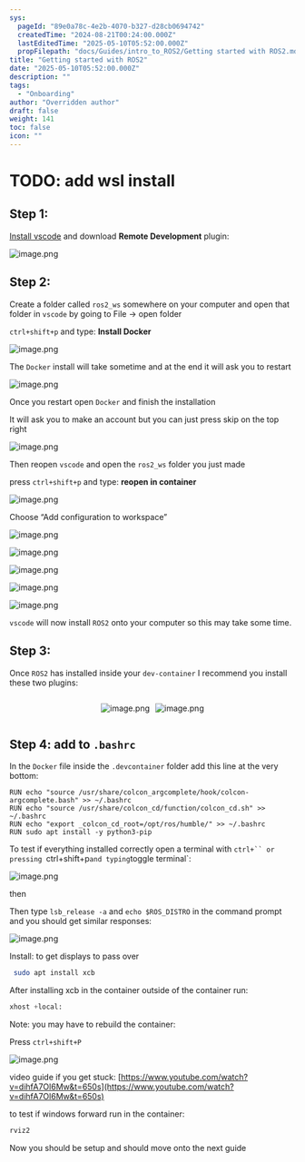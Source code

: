 ```yaml
---
sys:
  pageId: "89e0a78c-4e2b-4070-b327-d28cb0694742"
  createdTime: "2024-08-21T00:24:00.000Z"
  lastEditedTime: "2025-05-10T05:52:00.000Z"
  propFilepath: "docs/Guides/intro_to_ROS2/Getting started with ROS2.md"
title: "Getting started with ROS2"
date: "2025-05-10T05:52:00.000Z"
description: ""
tags:
  - "Onboarding"
author: "Overridden author"
draft: false
weight: 141
toc: false
icon: ""
---
```


# TODO: add wsl install

## Step 1:

[Install vscode](https://code.visualstudio.com/download) and download **Remote Development** plugin:

![image.png](https://prod-files-secure.s3.us-west-2.amazonaws.com/d518164a-d88e-44d1-a4ee-3adb3bd8bce0/efb52993-1881-4a40-b95e-6f020334f022/image.png?X-Amz-Algorithm=AWS4-HMAC-SHA256&X-Amz-Content-Sha256=UNSIGNED-PAYLOAD&X-Amz-Credential=ASIAZI2LB4663L7LZDT4%2F20250710%2Fus-west-2%2Fs3%2Faws4_request&X-Amz-Date=20250710T051351Z&X-Amz-Expires=3600&X-Amz-Security-Token=IQoJb3JpZ2luX2VjEK3%2F%2F%2F%2F%2F%2F%2F%2F%2F%2FwEaCXVzLXdlc3QtMiJGMEQCID4YD%2BQD1BiGssO4q0SO%2BHPmINDXv8uRQYAM6W%2Bqrg2HAiB7x2X3BoST91U7XImpRzlct76OUtjqnKJ59YDfgnNNlSqIBAi1%2F%2F%2F%2F%2F%2F%2F%2F%2F%2F8BEAAaDDYzNzQyMzE4MzgwNSIMvqGv9%2FtYtd3xf3HbKtwDyCr5f4b8r%2BjpzSVi%2BqwbsKjMXZPZSHJZ1q1uOe%2BBMQ5LOXrtYy3Fzl3QWaeQjJS508m7cttEDImTUAPZj89BtzEOwrK8gkdZIUHasJDARROhqbLe7OXLarTPOrD28ONWRQ43%2FWuSsGCm3U8ybXzWjHWIwPf8kcZr8dY0W9TL%2FLetQ0C17VZqRLgEnPTLYflM4dIAfsvWgWpzj0d0A%2FVx%2BXzlG71pQ8HxZcX8BNCmLEMlRwqOB98r%2F30NuHf9GzuUsy%2B0ULDSv%2B9c%2BeE6yUbAJ0xvLsYtfAXSUw3aRrDDFHJGpplAyYpX1xPFXWmzACP8UaZV%2Bqa4V8kT%2FUzS7n9hyvgolSPySbXKxz%2FKVG7K2EYaVZ7Q1baRZiOdlJ4aHND9qBnjdfk39fg1pIt5hY%2BMRRx50Lbm1sy0ykWlPByy97ACRwi%2FSzviMeE13l%2BjvJrsT%2BwAxAK%2Ft1XVzqz4dDIOemJXxFM3peaoO1DOVTikUmhmTBxS31R1Tbu7KxaLDCbCWSad%2FkYHuNbL7yHl4YyQYTSFiGsZMequiIk%2F3x2zG5saqo3vlgIrQVkVdCQdUEN47KmBXZDcvCHLmcjcbpb3BzhY8%2FDeC7gN6f00k7oyKa%2FxAA%2FYEhqc2YJ1O%2F8wqf%2B8wwY6pgHwzQsELwdAoKvRKoD%2Bjxzehqm0Xk0epVCO1BHPhvNC3JnCY9IJcCKRWged%2F76yf009Zkkxd%2BD0%2FmYnv7hKFJw%2FHLgTMKzH0sOntnNma%2BbDiFPk%2FTQ9JjIjIxZaDVbPfEuI47CrBfHqfPmN1Knm%2BjsEVkuz14kWuH1r%2FzrcZOFrpwqxuDed%2FDP4sbuIcVeZS1stueAJty12f8vZLcLMSWwhRnnWqmB4&X-Amz-Signature=c742a6b27010d2115debbce13831c0564477a25b68acb9d0539d4eb1e3db11d6&X-Amz-SignedHeaders=host&x-amz-checksum-mode=ENABLED&x-id=GetObject)

## Step 2:

Create a folder called `ros2_ws` somewhere on your computer and open that folder in `vscode` by going to File → open folder 

`ctrl+shift+p` and type: **Install Docker**

![image.png](https://prod-files-secure.s3.us-west-2.amazonaws.com/d518164a-d88e-44d1-a4ee-3adb3bd8bce0/2269dc0e-1cd5-47ff-bceb-c04ad9b2eab0/image.png?X-Amz-Algorithm=AWS4-HMAC-SHA256&X-Amz-Content-Sha256=UNSIGNED-PAYLOAD&X-Amz-Credential=ASIAZI2LB4663L7LZDT4%2F20250710%2Fus-west-2%2Fs3%2Faws4_request&X-Amz-Date=20250710T051351Z&X-Amz-Expires=3600&X-Amz-Security-Token=IQoJb3JpZ2luX2VjEK3%2F%2F%2F%2F%2F%2F%2F%2F%2F%2FwEaCXVzLXdlc3QtMiJGMEQCID4YD%2BQD1BiGssO4q0SO%2BHPmINDXv8uRQYAM6W%2Bqrg2HAiB7x2X3BoST91U7XImpRzlct76OUtjqnKJ59YDfgnNNlSqIBAi1%2F%2F%2F%2F%2F%2F%2F%2F%2F%2F8BEAAaDDYzNzQyMzE4MzgwNSIMvqGv9%2FtYtd3xf3HbKtwDyCr5f4b8r%2BjpzSVi%2BqwbsKjMXZPZSHJZ1q1uOe%2BBMQ5LOXrtYy3Fzl3QWaeQjJS508m7cttEDImTUAPZj89BtzEOwrK8gkdZIUHasJDARROhqbLe7OXLarTPOrD28ONWRQ43%2FWuSsGCm3U8ybXzWjHWIwPf8kcZr8dY0W9TL%2FLetQ0C17VZqRLgEnPTLYflM4dIAfsvWgWpzj0d0A%2FVx%2BXzlG71pQ8HxZcX8BNCmLEMlRwqOB98r%2F30NuHf9GzuUsy%2B0ULDSv%2B9c%2BeE6yUbAJ0xvLsYtfAXSUw3aRrDDFHJGpplAyYpX1xPFXWmzACP8UaZV%2Bqa4V8kT%2FUzS7n9hyvgolSPySbXKxz%2FKVG7K2EYaVZ7Q1baRZiOdlJ4aHND9qBnjdfk39fg1pIt5hY%2BMRRx50Lbm1sy0ykWlPByy97ACRwi%2FSzviMeE13l%2BjvJrsT%2BwAxAK%2Ft1XVzqz4dDIOemJXxFM3peaoO1DOVTikUmhmTBxS31R1Tbu7KxaLDCbCWSad%2FkYHuNbL7yHl4YyQYTSFiGsZMequiIk%2F3x2zG5saqo3vlgIrQVkVdCQdUEN47KmBXZDcvCHLmcjcbpb3BzhY8%2FDeC7gN6f00k7oyKa%2FxAA%2FYEhqc2YJ1O%2F8wqf%2B8wwY6pgHwzQsELwdAoKvRKoD%2Bjxzehqm0Xk0epVCO1BHPhvNC3JnCY9IJcCKRWged%2F76yf009Zkkxd%2BD0%2FmYnv7hKFJw%2FHLgTMKzH0sOntnNma%2BbDiFPk%2FTQ9JjIjIxZaDVbPfEuI47CrBfHqfPmN1Knm%2BjsEVkuz14kWuH1r%2FzrcZOFrpwqxuDed%2FDP4sbuIcVeZS1stueAJty12f8vZLcLMSWwhRnnWqmB4&X-Amz-Signature=2189ed42d48ee41d3309a859f7ee95e79cbefb76aab90cb8d15af95efa0e944a&X-Amz-SignedHeaders=host&x-amz-checksum-mode=ENABLED&x-id=GetObject)

The `Docker` install will take sometime and at the end it will ask you to restart

![image.png](https://prod-files-secure.s3.us-west-2.amazonaws.com/d518164a-d88e-44d1-a4ee-3adb3bd8bce0/ed233f78-be33-4b1f-b89c-9c346c0e961e/image.png?X-Amz-Algorithm=AWS4-HMAC-SHA256&X-Amz-Content-Sha256=UNSIGNED-PAYLOAD&X-Amz-Credential=ASIAZI2LB4663L7LZDT4%2F20250710%2Fus-west-2%2Fs3%2Faws4_request&X-Amz-Date=20250710T051351Z&X-Amz-Expires=3600&X-Amz-Security-Token=IQoJb3JpZ2luX2VjEK3%2F%2F%2F%2F%2F%2F%2F%2F%2F%2FwEaCXVzLXdlc3QtMiJGMEQCID4YD%2BQD1BiGssO4q0SO%2BHPmINDXv8uRQYAM6W%2Bqrg2HAiB7x2X3BoST91U7XImpRzlct76OUtjqnKJ59YDfgnNNlSqIBAi1%2F%2F%2F%2F%2F%2F%2F%2F%2F%2F8BEAAaDDYzNzQyMzE4MzgwNSIMvqGv9%2FtYtd3xf3HbKtwDyCr5f4b8r%2BjpzSVi%2BqwbsKjMXZPZSHJZ1q1uOe%2BBMQ5LOXrtYy3Fzl3QWaeQjJS508m7cttEDImTUAPZj89BtzEOwrK8gkdZIUHasJDARROhqbLe7OXLarTPOrD28ONWRQ43%2FWuSsGCm3U8ybXzWjHWIwPf8kcZr8dY0W9TL%2FLetQ0C17VZqRLgEnPTLYflM4dIAfsvWgWpzj0d0A%2FVx%2BXzlG71pQ8HxZcX8BNCmLEMlRwqOB98r%2F30NuHf9GzuUsy%2B0ULDSv%2B9c%2BeE6yUbAJ0xvLsYtfAXSUw3aRrDDFHJGpplAyYpX1xPFXWmzACP8UaZV%2Bqa4V8kT%2FUzS7n9hyvgolSPySbXKxz%2FKVG7K2EYaVZ7Q1baRZiOdlJ4aHND9qBnjdfk39fg1pIt5hY%2BMRRx50Lbm1sy0ykWlPByy97ACRwi%2FSzviMeE13l%2BjvJrsT%2BwAxAK%2Ft1XVzqz4dDIOemJXxFM3peaoO1DOVTikUmhmTBxS31R1Tbu7KxaLDCbCWSad%2FkYHuNbL7yHl4YyQYTSFiGsZMequiIk%2F3x2zG5saqo3vlgIrQVkVdCQdUEN47KmBXZDcvCHLmcjcbpb3BzhY8%2FDeC7gN6f00k7oyKa%2FxAA%2FYEhqc2YJ1O%2F8wqf%2B8wwY6pgHwzQsELwdAoKvRKoD%2Bjxzehqm0Xk0epVCO1BHPhvNC3JnCY9IJcCKRWged%2F76yf009Zkkxd%2BD0%2FmYnv7hKFJw%2FHLgTMKzH0sOntnNma%2BbDiFPk%2FTQ9JjIjIxZaDVbPfEuI47CrBfHqfPmN1Knm%2BjsEVkuz14kWuH1r%2FzrcZOFrpwqxuDed%2FDP4sbuIcVeZS1stueAJty12f8vZLcLMSWwhRnnWqmB4&X-Amz-Signature=67d21131df92e9e4445285794ef2d01c118ba2aed989500bbfeec0641ff66ca1&X-Amz-SignedHeaders=host&x-amz-checksum-mode=ENABLED&x-id=GetObject)

Once you restart open `Docker` and finish the installation

It will ask you to make an account but you can just press skip on the top right

![image.png](https://prod-files-secure.s3.us-west-2.amazonaws.com/d518164a-d88e-44d1-a4ee-3adb3bd8bce0/21010ad9-1659-4fd9-9f59-9932a09b2a3d/image.png?X-Amz-Algorithm=AWS4-HMAC-SHA256&X-Amz-Content-Sha256=UNSIGNED-PAYLOAD&X-Amz-Credential=ASIAZI2LB4663L7LZDT4%2F20250710%2Fus-west-2%2Fs3%2Faws4_request&X-Amz-Date=20250710T051351Z&X-Amz-Expires=3600&X-Amz-Security-Token=IQoJb3JpZ2luX2VjEK3%2F%2F%2F%2F%2F%2F%2F%2F%2F%2FwEaCXVzLXdlc3QtMiJGMEQCID4YD%2BQD1BiGssO4q0SO%2BHPmINDXv8uRQYAM6W%2Bqrg2HAiB7x2X3BoST91U7XImpRzlct76OUtjqnKJ59YDfgnNNlSqIBAi1%2F%2F%2F%2F%2F%2F%2F%2F%2F%2F8BEAAaDDYzNzQyMzE4MzgwNSIMvqGv9%2FtYtd3xf3HbKtwDyCr5f4b8r%2BjpzSVi%2BqwbsKjMXZPZSHJZ1q1uOe%2BBMQ5LOXrtYy3Fzl3QWaeQjJS508m7cttEDImTUAPZj89BtzEOwrK8gkdZIUHasJDARROhqbLe7OXLarTPOrD28ONWRQ43%2FWuSsGCm3U8ybXzWjHWIwPf8kcZr8dY0W9TL%2FLetQ0C17VZqRLgEnPTLYflM4dIAfsvWgWpzj0d0A%2FVx%2BXzlG71pQ8HxZcX8BNCmLEMlRwqOB98r%2F30NuHf9GzuUsy%2B0ULDSv%2B9c%2BeE6yUbAJ0xvLsYtfAXSUw3aRrDDFHJGpplAyYpX1xPFXWmzACP8UaZV%2Bqa4V8kT%2FUzS7n9hyvgolSPySbXKxz%2FKVG7K2EYaVZ7Q1baRZiOdlJ4aHND9qBnjdfk39fg1pIt5hY%2BMRRx50Lbm1sy0ykWlPByy97ACRwi%2FSzviMeE13l%2BjvJrsT%2BwAxAK%2Ft1XVzqz4dDIOemJXxFM3peaoO1DOVTikUmhmTBxS31R1Tbu7KxaLDCbCWSad%2FkYHuNbL7yHl4YyQYTSFiGsZMequiIk%2F3x2zG5saqo3vlgIrQVkVdCQdUEN47KmBXZDcvCHLmcjcbpb3BzhY8%2FDeC7gN6f00k7oyKa%2FxAA%2FYEhqc2YJ1O%2F8wqf%2B8wwY6pgHwzQsELwdAoKvRKoD%2Bjxzehqm0Xk0epVCO1BHPhvNC3JnCY9IJcCKRWged%2F76yf009Zkkxd%2BD0%2FmYnv7hKFJw%2FHLgTMKzH0sOntnNma%2BbDiFPk%2FTQ9JjIjIxZaDVbPfEuI47CrBfHqfPmN1Knm%2BjsEVkuz14kWuH1r%2FzrcZOFrpwqxuDed%2FDP4sbuIcVeZS1stueAJty12f8vZLcLMSWwhRnnWqmB4&X-Amz-Signature=05c6ec3e2bc0c2d69323d4d3421043dc21eeef2457c53cb464857353cf06632a&X-Amz-SignedHeaders=host&x-amz-checksum-mode=ENABLED&x-id=GetObject)

Then reopen `vscode` and open the `ros2_ws` folder you just made

press `ctrl+shift+p` and type: **reopen in container**

![image.png](https://prod-files-secure.s3.us-west-2.amazonaws.com/d518164a-d88e-44d1-a4ee-3adb3bd8bce0/4e93b8c2-41ad-488c-8095-c74205196118/image.png?X-Amz-Algorithm=AWS4-HMAC-SHA256&X-Amz-Content-Sha256=UNSIGNED-PAYLOAD&X-Amz-Credential=ASIAZI2LB4663L7LZDT4%2F20250710%2Fus-west-2%2Fs3%2Faws4_request&X-Amz-Date=20250710T051351Z&X-Amz-Expires=3600&X-Amz-Security-Token=IQoJb3JpZ2luX2VjEK3%2F%2F%2F%2F%2F%2F%2F%2F%2F%2FwEaCXVzLXdlc3QtMiJGMEQCID4YD%2BQD1BiGssO4q0SO%2BHPmINDXv8uRQYAM6W%2Bqrg2HAiB7x2X3BoST91U7XImpRzlct76OUtjqnKJ59YDfgnNNlSqIBAi1%2F%2F%2F%2F%2F%2F%2F%2F%2F%2F8BEAAaDDYzNzQyMzE4MzgwNSIMvqGv9%2FtYtd3xf3HbKtwDyCr5f4b8r%2BjpzSVi%2BqwbsKjMXZPZSHJZ1q1uOe%2BBMQ5LOXrtYy3Fzl3QWaeQjJS508m7cttEDImTUAPZj89BtzEOwrK8gkdZIUHasJDARROhqbLe7OXLarTPOrD28ONWRQ43%2FWuSsGCm3U8ybXzWjHWIwPf8kcZr8dY0W9TL%2FLetQ0C17VZqRLgEnPTLYflM4dIAfsvWgWpzj0d0A%2FVx%2BXzlG71pQ8HxZcX8BNCmLEMlRwqOB98r%2F30NuHf9GzuUsy%2B0ULDSv%2B9c%2BeE6yUbAJ0xvLsYtfAXSUw3aRrDDFHJGpplAyYpX1xPFXWmzACP8UaZV%2Bqa4V8kT%2FUzS7n9hyvgolSPySbXKxz%2FKVG7K2EYaVZ7Q1baRZiOdlJ4aHND9qBnjdfk39fg1pIt5hY%2BMRRx50Lbm1sy0ykWlPByy97ACRwi%2FSzviMeE13l%2BjvJrsT%2BwAxAK%2Ft1XVzqz4dDIOemJXxFM3peaoO1DOVTikUmhmTBxS31R1Tbu7KxaLDCbCWSad%2FkYHuNbL7yHl4YyQYTSFiGsZMequiIk%2F3x2zG5saqo3vlgIrQVkVdCQdUEN47KmBXZDcvCHLmcjcbpb3BzhY8%2FDeC7gN6f00k7oyKa%2FxAA%2FYEhqc2YJ1O%2F8wqf%2B8wwY6pgHwzQsELwdAoKvRKoD%2Bjxzehqm0Xk0epVCO1BHPhvNC3JnCY9IJcCKRWged%2F76yf009Zkkxd%2BD0%2FmYnv7hKFJw%2FHLgTMKzH0sOntnNma%2BbDiFPk%2FTQ9JjIjIxZaDVbPfEuI47CrBfHqfPmN1Knm%2BjsEVkuz14kWuH1r%2FzrcZOFrpwqxuDed%2FDP4sbuIcVeZS1stueAJty12f8vZLcLMSWwhRnnWqmB4&X-Amz-Signature=74495c8f0b488237af5068e16999f04a0dc77ca16e47d2991cc38b73441503ac&X-Amz-SignedHeaders=host&x-amz-checksum-mode=ENABLED&x-id=GetObject)

Choose “Add configuration to workspace”

![image.png](https://prod-files-secure.s3.us-west-2.amazonaws.com/d518164a-d88e-44d1-a4ee-3adb3bd8bce0/9560b282-5060-4989-ba37-97e7b2c22476/image.png?X-Amz-Algorithm=AWS4-HMAC-SHA256&X-Amz-Content-Sha256=UNSIGNED-PAYLOAD&X-Amz-Credential=ASIAZI2LB4663L7LZDT4%2F20250710%2Fus-west-2%2Fs3%2Faws4_request&X-Amz-Date=20250710T051351Z&X-Amz-Expires=3600&X-Amz-Security-Token=IQoJb3JpZ2luX2VjEK3%2F%2F%2F%2F%2F%2F%2F%2F%2F%2FwEaCXVzLXdlc3QtMiJGMEQCID4YD%2BQD1BiGssO4q0SO%2BHPmINDXv8uRQYAM6W%2Bqrg2HAiB7x2X3BoST91U7XImpRzlct76OUtjqnKJ59YDfgnNNlSqIBAi1%2F%2F%2F%2F%2F%2F%2F%2F%2F%2F8BEAAaDDYzNzQyMzE4MzgwNSIMvqGv9%2FtYtd3xf3HbKtwDyCr5f4b8r%2BjpzSVi%2BqwbsKjMXZPZSHJZ1q1uOe%2BBMQ5LOXrtYy3Fzl3QWaeQjJS508m7cttEDImTUAPZj89BtzEOwrK8gkdZIUHasJDARROhqbLe7OXLarTPOrD28ONWRQ43%2FWuSsGCm3U8ybXzWjHWIwPf8kcZr8dY0W9TL%2FLetQ0C17VZqRLgEnPTLYflM4dIAfsvWgWpzj0d0A%2FVx%2BXzlG71pQ8HxZcX8BNCmLEMlRwqOB98r%2F30NuHf9GzuUsy%2B0ULDSv%2B9c%2BeE6yUbAJ0xvLsYtfAXSUw3aRrDDFHJGpplAyYpX1xPFXWmzACP8UaZV%2Bqa4V8kT%2FUzS7n9hyvgolSPySbXKxz%2FKVG7K2EYaVZ7Q1baRZiOdlJ4aHND9qBnjdfk39fg1pIt5hY%2BMRRx50Lbm1sy0ykWlPByy97ACRwi%2FSzviMeE13l%2BjvJrsT%2BwAxAK%2Ft1XVzqz4dDIOemJXxFM3peaoO1DOVTikUmhmTBxS31R1Tbu7KxaLDCbCWSad%2FkYHuNbL7yHl4YyQYTSFiGsZMequiIk%2F3x2zG5saqo3vlgIrQVkVdCQdUEN47KmBXZDcvCHLmcjcbpb3BzhY8%2FDeC7gN6f00k7oyKa%2FxAA%2FYEhqc2YJ1O%2F8wqf%2B8wwY6pgHwzQsELwdAoKvRKoD%2Bjxzehqm0Xk0epVCO1BHPhvNC3JnCY9IJcCKRWged%2F76yf009Zkkxd%2BD0%2FmYnv7hKFJw%2FHLgTMKzH0sOntnNma%2BbDiFPk%2FTQ9JjIjIxZaDVbPfEuI47CrBfHqfPmN1Knm%2BjsEVkuz14kWuH1r%2FzrcZOFrpwqxuDed%2FDP4sbuIcVeZS1stueAJty12f8vZLcLMSWwhRnnWqmB4&X-Amz-Signature=cc7348b66268ae39985263aff8ac63cd3c8cf2f03d3a4ae2d7d7e8a98551ed66&X-Amz-SignedHeaders=host&x-amz-checksum-mode=ENABLED&x-id=GetObject)

![image.png](https://prod-files-secure.s3.us-west-2.amazonaws.com/d518164a-d88e-44d1-a4ee-3adb3bd8bce0/2ee63f81-886b-48e8-a553-dc6e5eac99e4/image.png?X-Amz-Algorithm=AWS4-HMAC-SHA256&X-Amz-Content-Sha256=UNSIGNED-PAYLOAD&X-Amz-Credential=ASIAZI2LB4663L7LZDT4%2F20250710%2Fus-west-2%2Fs3%2Faws4_request&X-Amz-Date=20250710T051351Z&X-Amz-Expires=3600&X-Amz-Security-Token=IQoJb3JpZ2luX2VjEK3%2F%2F%2F%2F%2F%2F%2F%2F%2F%2FwEaCXVzLXdlc3QtMiJGMEQCID4YD%2BQD1BiGssO4q0SO%2BHPmINDXv8uRQYAM6W%2Bqrg2HAiB7x2X3BoST91U7XImpRzlct76OUtjqnKJ59YDfgnNNlSqIBAi1%2F%2F%2F%2F%2F%2F%2F%2F%2F%2F8BEAAaDDYzNzQyMzE4MzgwNSIMvqGv9%2FtYtd3xf3HbKtwDyCr5f4b8r%2BjpzSVi%2BqwbsKjMXZPZSHJZ1q1uOe%2BBMQ5LOXrtYy3Fzl3QWaeQjJS508m7cttEDImTUAPZj89BtzEOwrK8gkdZIUHasJDARROhqbLe7OXLarTPOrD28ONWRQ43%2FWuSsGCm3U8ybXzWjHWIwPf8kcZr8dY0W9TL%2FLetQ0C17VZqRLgEnPTLYflM4dIAfsvWgWpzj0d0A%2FVx%2BXzlG71pQ8HxZcX8BNCmLEMlRwqOB98r%2F30NuHf9GzuUsy%2B0ULDSv%2B9c%2BeE6yUbAJ0xvLsYtfAXSUw3aRrDDFHJGpplAyYpX1xPFXWmzACP8UaZV%2Bqa4V8kT%2FUzS7n9hyvgolSPySbXKxz%2FKVG7K2EYaVZ7Q1baRZiOdlJ4aHND9qBnjdfk39fg1pIt5hY%2BMRRx50Lbm1sy0ykWlPByy97ACRwi%2FSzviMeE13l%2BjvJrsT%2BwAxAK%2Ft1XVzqz4dDIOemJXxFM3peaoO1DOVTikUmhmTBxS31R1Tbu7KxaLDCbCWSad%2FkYHuNbL7yHl4YyQYTSFiGsZMequiIk%2F3x2zG5saqo3vlgIrQVkVdCQdUEN47KmBXZDcvCHLmcjcbpb3BzhY8%2FDeC7gN6f00k7oyKa%2FxAA%2FYEhqc2YJ1O%2F8wqf%2B8wwY6pgHwzQsELwdAoKvRKoD%2Bjxzehqm0Xk0epVCO1BHPhvNC3JnCY9IJcCKRWged%2F76yf009Zkkxd%2BD0%2FmYnv7hKFJw%2FHLgTMKzH0sOntnNma%2BbDiFPk%2FTQ9JjIjIxZaDVbPfEuI47CrBfHqfPmN1Knm%2BjsEVkuz14kWuH1r%2FzrcZOFrpwqxuDed%2FDP4sbuIcVeZS1stueAJty12f8vZLcLMSWwhRnnWqmB4&X-Amz-Signature=51422638304c79069e13e3d6ac20e9ec9be11c1b9cab86a85bf1ecca5bdbb40d&X-Amz-SignedHeaders=host&x-amz-checksum-mode=ENABLED&x-id=GetObject)

![image.png](https://prod-files-secure.s3.us-west-2.amazonaws.com/d518164a-d88e-44d1-a4ee-3adb3bd8bce0/ae1580b2-b048-407e-aed9-b584224a7a04/image.png?X-Amz-Algorithm=AWS4-HMAC-SHA256&X-Amz-Content-Sha256=UNSIGNED-PAYLOAD&X-Amz-Credential=ASIAZI2LB4663L7LZDT4%2F20250710%2Fus-west-2%2Fs3%2Faws4_request&X-Amz-Date=20250710T051351Z&X-Amz-Expires=3600&X-Amz-Security-Token=IQoJb3JpZ2luX2VjEK3%2F%2F%2F%2F%2F%2F%2F%2F%2F%2FwEaCXVzLXdlc3QtMiJGMEQCID4YD%2BQD1BiGssO4q0SO%2BHPmINDXv8uRQYAM6W%2Bqrg2HAiB7x2X3BoST91U7XImpRzlct76OUtjqnKJ59YDfgnNNlSqIBAi1%2F%2F%2F%2F%2F%2F%2F%2F%2F%2F8BEAAaDDYzNzQyMzE4MzgwNSIMvqGv9%2FtYtd3xf3HbKtwDyCr5f4b8r%2BjpzSVi%2BqwbsKjMXZPZSHJZ1q1uOe%2BBMQ5LOXrtYy3Fzl3QWaeQjJS508m7cttEDImTUAPZj89BtzEOwrK8gkdZIUHasJDARROhqbLe7OXLarTPOrD28ONWRQ43%2FWuSsGCm3U8ybXzWjHWIwPf8kcZr8dY0W9TL%2FLetQ0C17VZqRLgEnPTLYflM4dIAfsvWgWpzj0d0A%2FVx%2BXzlG71pQ8HxZcX8BNCmLEMlRwqOB98r%2F30NuHf9GzuUsy%2B0ULDSv%2B9c%2BeE6yUbAJ0xvLsYtfAXSUw3aRrDDFHJGpplAyYpX1xPFXWmzACP8UaZV%2Bqa4V8kT%2FUzS7n9hyvgolSPySbXKxz%2FKVG7K2EYaVZ7Q1baRZiOdlJ4aHND9qBnjdfk39fg1pIt5hY%2BMRRx50Lbm1sy0ykWlPByy97ACRwi%2FSzviMeE13l%2BjvJrsT%2BwAxAK%2Ft1XVzqz4dDIOemJXxFM3peaoO1DOVTikUmhmTBxS31R1Tbu7KxaLDCbCWSad%2FkYHuNbL7yHl4YyQYTSFiGsZMequiIk%2F3x2zG5saqo3vlgIrQVkVdCQdUEN47KmBXZDcvCHLmcjcbpb3BzhY8%2FDeC7gN6f00k7oyKa%2FxAA%2FYEhqc2YJ1O%2F8wqf%2B8wwY6pgHwzQsELwdAoKvRKoD%2Bjxzehqm0Xk0epVCO1BHPhvNC3JnCY9IJcCKRWged%2F76yf009Zkkxd%2BD0%2FmYnv7hKFJw%2FHLgTMKzH0sOntnNma%2BbDiFPk%2FTQ9JjIjIxZaDVbPfEuI47CrBfHqfPmN1Knm%2BjsEVkuz14kWuH1r%2FzrcZOFrpwqxuDed%2FDP4sbuIcVeZS1stueAJty12f8vZLcLMSWwhRnnWqmB4&X-Amz-Signature=91adb26eb566e81d7e3b4aac413a1d2756864fad706b21d94f4c088f4ff69e63&X-Amz-SignedHeaders=host&x-amz-checksum-mode=ENABLED&x-id=GetObject)

![image.png](https://prod-files-secure.s3.us-west-2.amazonaws.com/d518164a-d88e-44d1-a4ee-3adb3bd8bce0/53255b28-f75e-430f-b9e3-c0ac8577e42b/image.png?X-Amz-Algorithm=AWS4-HMAC-SHA256&X-Amz-Content-Sha256=UNSIGNED-PAYLOAD&X-Amz-Credential=ASIAZI2LB4663L7LZDT4%2F20250710%2Fus-west-2%2Fs3%2Faws4_request&X-Amz-Date=20250710T051351Z&X-Amz-Expires=3600&X-Amz-Security-Token=IQoJb3JpZ2luX2VjEK3%2F%2F%2F%2F%2F%2F%2F%2F%2F%2FwEaCXVzLXdlc3QtMiJGMEQCID4YD%2BQD1BiGssO4q0SO%2BHPmINDXv8uRQYAM6W%2Bqrg2HAiB7x2X3BoST91U7XImpRzlct76OUtjqnKJ59YDfgnNNlSqIBAi1%2F%2F%2F%2F%2F%2F%2F%2F%2F%2F8BEAAaDDYzNzQyMzE4MzgwNSIMvqGv9%2FtYtd3xf3HbKtwDyCr5f4b8r%2BjpzSVi%2BqwbsKjMXZPZSHJZ1q1uOe%2BBMQ5LOXrtYy3Fzl3QWaeQjJS508m7cttEDImTUAPZj89BtzEOwrK8gkdZIUHasJDARROhqbLe7OXLarTPOrD28ONWRQ43%2FWuSsGCm3U8ybXzWjHWIwPf8kcZr8dY0W9TL%2FLetQ0C17VZqRLgEnPTLYflM4dIAfsvWgWpzj0d0A%2FVx%2BXzlG71pQ8HxZcX8BNCmLEMlRwqOB98r%2F30NuHf9GzuUsy%2B0ULDSv%2B9c%2BeE6yUbAJ0xvLsYtfAXSUw3aRrDDFHJGpplAyYpX1xPFXWmzACP8UaZV%2Bqa4V8kT%2FUzS7n9hyvgolSPySbXKxz%2FKVG7K2EYaVZ7Q1baRZiOdlJ4aHND9qBnjdfk39fg1pIt5hY%2BMRRx50Lbm1sy0ykWlPByy97ACRwi%2FSzviMeE13l%2BjvJrsT%2BwAxAK%2Ft1XVzqz4dDIOemJXxFM3peaoO1DOVTikUmhmTBxS31R1Tbu7KxaLDCbCWSad%2FkYHuNbL7yHl4YyQYTSFiGsZMequiIk%2F3x2zG5saqo3vlgIrQVkVdCQdUEN47KmBXZDcvCHLmcjcbpb3BzhY8%2FDeC7gN6f00k7oyKa%2FxAA%2FYEhqc2YJ1O%2F8wqf%2B8wwY6pgHwzQsELwdAoKvRKoD%2Bjxzehqm0Xk0epVCO1BHPhvNC3JnCY9IJcCKRWged%2F76yf009Zkkxd%2BD0%2FmYnv7hKFJw%2FHLgTMKzH0sOntnNma%2BbDiFPk%2FTQ9JjIjIxZaDVbPfEuI47CrBfHqfPmN1Knm%2BjsEVkuz14kWuH1r%2FzrcZOFrpwqxuDed%2FDP4sbuIcVeZS1stueAJty12f8vZLcLMSWwhRnnWqmB4&X-Amz-Signature=cc6f4f3b2d8f94a24b686d311bba6c4c6f3bbb8a6ab986f20aef361004e060fa&X-Amz-SignedHeaders=host&x-amz-checksum-mode=ENABLED&x-id=GetObject)

![image.png](https://prod-files-secure.s3.us-west-2.amazonaws.com/d518164a-d88e-44d1-a4ee-3adb3bd8bce0/7c562767-5af9-4ffb-97d1-327bcdf4ee00/image.png?X-Amz-Algorithm=AWS4-HMAC-SHA256&X-Amz-Content-Sha256=UNSIGNED-PAYLOAD&X-Amz-Credential=ASIAZI2LB4663L7LZDT4%2F20250710%2Fus-west-2%2Fs3%2Faws4_request&X-Amz-Date=20250710T051351Z&X-Amz-Expires=3600&X-Amz-Security-Token=IQoJb3JpZ2luX2VjEK3%2F%2F%2F%2F%2F%2F%2F%2F%2F%2FwEaCXVzLXdlc3QtMiJGMEQCID4YD%2BQD1BiGssO4q0SO%2BHPmINDXv8uRQYAM6W%2Bqrg2HAiB7x2X3BoST91U7XImpRzlct76OUtjqnKJ59YDfgnNNlSqIBAi1%2F%2F%2F%2F%2F%2F%2F%2F%2F%2F8BEAAaDDYzNzQyMzE4MzgwNSIMvqGv9%2FtYtd3xf3HbKtwDyCr5f4b8r%2BjpzSVi%2BqwbsKjMXZPZSHJZ1q1uOe%2BBMQ5LOXrtYy3Fzl3QWaeQjJS508m7cttEDImTUAPZj89BtzEOwrK8gkdZIUHasJDARROhqbLe7OXLarTPOrD28ONWRQ43%2FWuSsGCm3U8ybXzWjHWIwPf8kcZr8dY0W9TL%2FLetQ0C17VZqRLgEnPTLYflM4dIAfsvWgWpzj0d0A%2FVx%2BXzlG71pQ8HxZcX8BNCmLEMlRwqOB98r%2F30NuHf9GzuUsy%2B0ULDSv%2B9c%2BeE6yUbAJ0xvLsYtfAXSUw3aRrDDFHJGpplAyYpX1xPFXWmzACP8UaZV%2Bqa4V8kT%2FUzS7n9hyvgolSPySbXKxz%2FKVG7K2EYaVZ7Q1baRZiOdlJ4aHND9qBnjdfk39fg1pIt5hY%2BMRRx50Lbm1sy0ykWlPByy97ACRwi%2FSzviMeE13l%2BjvJrsT%2BwAxAK%2Ft1XVzqz4dDIOemJXxFM3peaoO1DOVTikUmhmTBxS31R1Tbu7KxaLDCbCWSad%2FkYHuNbL7yHl4YyQYTSFiGsZMequiIk%2F3x2zG5saqo3vlgIrQVkVdCQdUEN47KmBXZDcvCHLmcjcbpb3BzhY8%2FDeC7gN6f00k7oyKa%2FxAA%2FYEhqc2YJ1O%2F8wqf%2B8wwY6pgHwzQsELwdAoKvRKoD%2Bjxzehqm0Xk0epVCO1BHPhvNC3JnCY9IJcCKRWged%2F76yf009Zkkxd%2BD0%2FmYnv7hKFJw%2FHLgTMKzH0sOntnNma%2BbDiFPk%2FTQ9JjIjIxZaDVbPfEuI47CrBfHqfPmN1Knm%2BjsEVkuz14kWuH1r%2FzrcZOFrpwqxuDed%2FDP4sbuIcVeZS1stueAJty12f8vZLcLMSWwhRnnWqmB4&X-Amz-Signature=55e43fbe0dd6f9d2fd23477653319b9328be37468312fa0b67d2b996a7030997&X-Amz-SignedHeaders=host&x-amz-checksum-mode=ENABLED&x-id=GetObject)

`vscode` will now install `ROS2` onto your computer so this may take some time.

## Step 3:

Once `ROS2` has installed inside your `dev-container` I recommend you install these two plugins:

<div style="display: flex;flex-direction: row; column-gap:10px; max-width: 630px;justify-content: center;">
<div>

![image.png](https://prod-files-secure.s3.us-west-2.amazonaws.com/d518164a-d88e-44d1-a4ee-3adb3bd8bce0/3fc3d550-5a54-4ba1-ba6b-faa01cdb7369/image.png?X-Amz-Algorithm=AWS4-HMAC-SHA256&X-Amz-Content-Sha256=UNSIGNED-PAYLOAD&X-Amz-Credential=ASIAZI2LB466VT5N7RNM%2F20250710%2Fus-west-2%2Fs3%2Faws4_request&X-Amz-Date=20250710T051354Z&X-Amz-Expires=3600&X-Amz-Security-Token=IQoJb3JpZ2luX2VjEK3%2F%2F%2F%2F%2F%2F%2F%2F%2F%2FwEaCXVzLXdlc3QtMiJHMEUCIQDVchzcOxS4VJrrc3uRc4JbtuuNUe0y29G%2FlyEZ14nknQIgKx3dDi7aSzngh1jPDyZO86suJ9yoTQJAFFZGIKBxM88qiAQItf%2F%2F%2F%2F%2F%2F%2F%2F%2F%2FARAAGgw2Mzc0MjMxODM4MDUiDAtTVQcFqF%2Fac%2BRMOyrcA2yf83gwyhoCJK3zhGFO6BkTWYvGx4Pj43amHwAxJKDKfipqoQ9pTdxOebQKe3QaUx6%2BoCH9UJG%2B2xJidMt7hMj7djV5sGEINTfY4SqXzBIc4Js0GaVvTBnzgruvIupMHen6VJqpqUAkyrAB2dzvQ2vwkLFnr85B0sTbWqZyyf52N7kbC%2B79X9oXxVbaks4%2BEw7auaQxxa9F2%2FQBeVPudjlaX8PueOb1zAKXq%2Bj2fqQ3aMgl8wlDSP0SpshiMgK016G%2B2xLNeEGGyLy3vnQlqBZ1lggkzhfZCFcwsGuL57JRtqFxIpVDHujVhhuQSWVtIJdh8NHYUc9FPv2Uk9xaI3y6CsYmavpNuCggrTcznauwGpryjGut3dk3Rqx5H7MZ%2Bz6gpkfsFfiacyLaNRNUeIz%2FV0L92ND60JhOYwFvQrODKbwMq8n%2BNg6SsZ2dkJdWkf5JulzGz2K%2FyoQUHNNenO6%2Ff34efye5HDoZ7LrXdoS88cWQhx7vYYvb16EXnROudB%2BOfmalVEKPaciWkw4nx5QsYmkmmitrlQnfTEDQlEp2VZq8nppxL%2F7C%2FbTk3mKxf2C01yTE1%2BxAF3iyBdJSutWKzX8gi8hggQuMG4leb0AojzY8IG%2BhkVeH7wdSMKD%2FvMMGOqUB2%2B4Y3jm3cGyt613xNG5%2FQJK%2FGWZ0LBEdsXQwBEDy2z6ukb0I8bdCwYLNqaIPZI6svRHmEZF8N1iV9RxEwFeEWSbwH%2Bqz2Br8nW%2FfXJPwkTdqJsF6ub7mflLA8hiVLEM1AwUa%2FW0yN0z%2BPCAhfzyeXKsduORTxN%2BQkMXUN%2BVxErFC3LPatanlQzOdYEjwWPNMIyH2ORdoxSJTLgrITWolTqpZJaTL&X-Amz-Signature=82c51ea9204a29746089ed8893272f29f9efe4a5c4028f365dcb3e41e7e835b5&X-Amz-SignedHeaders=host&x-amz-checksum-mode=ENABLED&x-id=GetObject)

</div>
<div>

![image.png](https://prod-files-secure.s3.us-west-2.amazonaws.com/d518164a-d88e-44d1-a4ee-3adb3bd8bce0/d994cc66-13c2-4093-a5a3-f84cf4601a82/image.png?X-Amz-Algorithm=AWS4-HMAC-SHA256&X-Amz-Content-Sha256=UNSIGNED-PAYLOAD&X-Amz-Credential=ASIAZI2LB466QMSIGUIK%2F20250710%2Fus-west-2%2Fs3%2Faws4_request&X-Amz-Date=20250710T051354Z&X-Amz-Expires=3600&X-Amz-Security-Token=IQoJb3JpZ2luX2VjEK3%2F%2F%2F%2F%2F%2F%2F%2F%2F%2FwEaCXVzLXdlc3QtMiJHMEUCIQD95mNA9yplPvcnN49jOPK9%2BStcDkveIOuNpLAIF5wcsgIgL6ORxJ5O%2Fcrca1mlHeIdnRYPtiYxK5gQN%2Bsf5gpx8dIqiAQItf%2F%2F%2F%2F%2F%2F%2F%2F%2F%2FARAAGgw2Mzc0MjMxODM4MDUiDIa1RmDwz2HXn%2F%2FmSCrcA3vVkXn%2FaKlJxTyFfMODT8NXwWiH3Kes%2B%2BMglGZfN5hxOU5ZBxckvs%2BGPaLLxru3m2XsmYkUcndCN3JLGaQ7T%2BaCiGgr%2FSO0TFFbuvsuefIX8MGgw4qv3WV9Nzt25dMBrVgELJV29QQ%2Bet1PTZRMydv5Tp2mS2oODnjVKUEvH%2FRSIK6RW5FEZBrkel%2BW7gv1pIv%2FAvZKLhugzShWlFJ5GHfXierMv46aMYMSQ6A%2BohUr7%2ByCq9KrsrEtvJA4WjwP3sXh7e0x5xhU1q2s7JlcpNGJdacM9HIWVFPdVpVYu6V2LpTl%2BQPhW4tsL5bXIjktBauqX2NPdim2%2B7bkHNKfurItmkHyZYIINPO3YwrZEiGIsSmxnyuTpw7%2BTE%2FfxL9ntp4QLnHcg9RrUwjFeb9E6o6i70kcdl3Gij4yur56zoaydMjQRG7K2JdzK8muAD7PSO1u69keQZqkCqjEj09BLQZsPWkxuKqZd8IseN9t5%2BRpN2UTSndjSQZ6ei9Ke614oSxhI0qIG%2FzdrdgBCgjfagxpB7MNSPbfBcJK1v8ei4%2B7Ofeb0GnUAkUwNpj3fmHW6iQXY%2Ft55JEMzfA09zdh%2F8Nley3QqcZzIuwzhDrTkHgm7xdyUz1HddY6Y9xcMNz%2BvMMGOqUBDggmw6zRM7shRAt3bnyfBnB%2BXDrCaflxA5i7YS9erPweyNvGCLh39LS1MIkxrke7Bzrw5y8n%2F2fhuidgvUFN%2B4xa0D2BbXe3oapgsoGuW3kihB2fia%2BjE2LL%2BfcHcE2Cd7ohMYOLT%2BKsZPGszPCDp5jZRk4ur%2FeAujy%2BCo%2B5ZVFhgSyoaGwrPghnjvckdutWaJyAlIljpyHnHT5np5ml71Jp3Erc&X-Amz-Signature=460074627b2ccebd1609a14cffa3b4e09f6ce408624f38c3687df4d0abac2a90&X-Amz-SignedHeaders=host&x-amz-checksum-mode=ENABLED&x-id=GetObject)

</div>
</div>

## Step 4: add to `.bashrc`

In the `Docker` file inside the `.devcontainer` folder add this line at the very bottom: 

```docker
RUN echo "source /usr/share/colcon_argcomplete/hook/colcon-argcomplete.bash" >> ~/.bashrc
RUN echo "source /usr/share/colcon_cd/function/colcon_cd.sh" >> ~/.bashrc
RUN echo "export _colcon_cd_root=/opt/ros/humble/" >> ~/.bashrc
RUN sudo apt install -y python3-pip 
```

To test if everything installed correctly open a terminal with `ctrl+`` or pressing `ctrl+shift+p` and typing `toggle terminal`:

![image.png](https://prod-files-secure.s3.us-west-2.amazonaws.com/d518164a-d88e-44d1-a4ee-3adb3bd8bce0/6a4943d8-b04e-4c02-9a58-775f3384d1a5/image.png?X-Amz-Algorithm=AWS4-HMAC-SHA256&X-Amz-Content-Sha256=UNSIGNED-PAYLOAD&X-Amz-Credential=ASIAZI2LB4663L7LZDT4%2F20250710%2Fus-west-2%2Fs3%2Faws4_request&X-Amz-Date=20250710T051351Z&X-Amz-Expires=3600&X-Amz-Security-Token=IQoJb3JpZ2luX2VjEK3%2F%2F%2F%2F%2F%2F%2F%2F%2F%2FwEaCXVzLXdlc3QtMiJGMEQCID4YD%2BQD1BiGssO4q0SO%2BHPmINDXv8uRQYAM6W%2Bqrg2HAiB7x2X3BoST91U7XImpRzlct76OUtjqnKJ59YDfgnNNlSqIBAi1%2F%2F%2F%2F%2F%2F%2F%2F%2F%2F8BEAAaDDYzNzQyMzE4MzgwNSIMvqGv9%2FtYtd3xf3HbKtwDyCr5f4b8r%2BjpzSVi%2BqwbsKjMXZPZSHJZ1q1uOe%2BBMQ5LOXrtYy3Fzl3QWaeQjJS508m7cttEDImTUAPZj89BtzEOwrK8gkdZIUHasJDARROhqbLe7OXLarTPOrD28ONWRQ43%2FWuSsGCm3U8ybXzWjHWIwPf8kcZr8dY0W9TL%2FLetQ0C17VZqRLgEnPTLYflM4dIAfsvWgWpzj0d0A%2FVx%2BXzlG71pQ8HxZcX8BNCmLEMlRwqOB98r%2F30NuHf9GzuUsy%2B0ULDSv%2B9c%2BeE6yUbAJ0xvLsYtfAXSUw3aRrDDFHJGpplAyYpX1xPFXWmzACP8UaZV%2Bqa4V8kT%2FUzS7n9hyvgolSPySbXKxz%2FKVG7K2EYaVZ7Q1baRZiOdlJ4aHND9qBnjdfk39fg1pIt5hY%2BMRRx50Lbm1sy0ykWlPByy97ACRwi%2FSzviMeE13l%2BjvJrsT%2BwAxAK%2Ft1XVzqz4dDIOemJXxFM3peaoO1DOVTikUmhmTBxS31R1Tbu7KxaLDCbCWSad%2FkYHuNbL7yHl4YyQYTSFiGsZMequiIk%2F3x2zG5saqo3vlgIrQVkVdCQdUEN47KmBXZDcvCHLmcjcbpb3BzhY8%2FDeC7gN6f00k7oyKa%2FxAA%2FYEhqc2YJ1O%2F8wqf%2B8wwY6pgHwzQsELwdAoKvRKoD%2Bjxzehqm0Xk0epVCO1BHPhvNC3JnCY9IJcCKRWged%2F76yf009Zkkxd%2BD0%2FmYnv7hKFJw%2FHLgTMKzH0sOntnNma%2BbDiFPk%2FTQ9JjIjIxZaDVbPfEuI47CrBfHqfPmN1Knm%2BjsEVkuz14kWuH1r%2FzrcZOFrpwqxuDed%2FDP4sbuIcVeZS1stueAJty12f8vZLcLMSWwhRnnWqmB4&X-Amz-Signature=2fdc173cc9a0f68aa69ceb13047ba2d44b02e0528e20e88ed38704828096157b&X-Amz-SignedHeaders=host&x-amz-checksum-mode=ENABLED&x-id=GetObject)

then 

Then type `lsb_release -a` and `echo $ROS_DISTRO` in the command prompt and you should get similar responses:

![image.png](https://prod-files-secure.s3.us-west-2.amazonaws.com/d518164a-d88e-44d1-a4ee-3adb3bd8bce0/3e635dec-a805-4e85-8b9e-d000e5b71a4e/image.png?X-Amz-Algorithm=AWS4-HMAC-SHA256&X-Amz-Content-Sha256=UNSIGNED-PAYLOAD&X-Amz-Credential=ASIAZI2LB4663L7LZDT4%2F20250710%2Fus-west-2%2Fs3%2Faws4_request&X-Amz-Date=20250710T051351Z&X-Amz-Expires=3600&X-Amz-Security-Token=IQoJb3JpZ2luX2VjEK3%2F%2F%2F%2F%2F%2F%2F%2F%2F%2FwEaCXVzLXdlc3QtMiJGMEQCID4YD%2BQD1BiGssO4q0SO%2BHPmINDXv8uRQYAM6W%2Bqrg2HAiB7x2X3BoST91U7XImpRzlct76OUtjqnKJ59YDfgnNNlSqIBAi1%2F%2F%2F%2F%2F%2F%2F%2F%2F%2F8BEAAaDDYzNzQyMzE4MzgwNSIMvqGv9%2FtYtd3xf3HbKtwDyCr5f4b8r%2BjpzSVi%2BqwbsKjMXZPZSHJZ1q1uOe%2BBMQ5LOXrtYy3Fzl3QWaeQjJS508m7cttEDImTUAPZj89BtzEOwrK8gkdZIUHasJDARROhqbLe7OXLarTPOrD28ONWRQ43%2FWuSsGCm3U8ybXzWjHWIwPf8kcZr8dY0W9TL%2FLetQ0C17VZqRLgEnPTLYflM4dIAfsvWgWpzj0d0A%2FVx%2BXzlG71pQ8HxZcX8BNCmLEMlRwqOB98r%2F30NuHf9GzuUsy%2B0ULDSv%2B9c%2BeE6yUbAJ0xvLsYtfAXSUw3aRrDDFHJGpplAyYpX1xPFXWmzACP8UaZV%2Bqa4V8kT%2FUzS7n9hyvgolSPySbXKxz%2FKVG7K2EYaVZ7Q1baRZiOdlJ4aHND9qBnjdfk39fg1pIt5hY%2BMRRx50Lbm1sy0ykWlPByy97ACRwi%2FSzviMeE13l%2BjvJrsT%2BwAxAK%2Ft1XVzqz4dDIOemJXxFM3peaoO1DOVTikUmhmTBxS31R1Tbu7KxaLDCbCWSad%2FkYHuNbL7yHl4YyQYTSFiGsZMequiIk%2F3x2zG5saqo3vlgIrQVkVdCQdUEN47KmBXZDcvCHLmcjcbpb3BzhY8%2FDeC7gN6f00k7oyKa%2FxAA%2FYEhqc2YJ1O%2F8wqf%2B8wwY6pgHwzQsELwdAoKvRKoD%2Bjxzehqm0Xk0epVCO1BHPhvNC3JnCY9IJcCKRWged%2F76yf009Zkkxd%2BD0%2FmYnv7hKFJw%2FHLgTMKzH0sOntnNma%2BbDiFPk%2FTQ9JjIjIxZaDVbPfEuI47CrBfHqfPmN1Knm%2BjsEVkuz14kWuH1r%2FzrcZOFrpwqxuDed%2FDP4sbuIcVeZS1stueAJty12f8vZLcLMSWwhRnnWqmB4&X-Amz-Signature=d33bf96ce1d6ff1b226d4227eaa97dbb88b6785c8cde92d587c4c4fdbd546514&X-Amz-SignedHeaders=host&x-amz-checksum-mode=ENABLED&x-id=GetObject)

Install:  to get displays to pass over

```bash
 sudo apt install xcb
```

After installing xcb in the container outside of the container run:

```python
xhost +local:
```

Note: you may have to rebuild the container:

Press `ctrl+shift+P`

![image.png](https://prod-files-secure.s3.us-west-2.amazonaws.com/d518164a-d88e-44d1-a4ee-3adb3bd8bce0/6c2be660-2618-4c38-9c26-53554f7a0b7b/image.png?X-Amz-Algorithm=AWS4-HMAC-SHA256&X-Amz-Content-Sha256=UNSIGNED-PAYLOAD&X-Amz-Credential=ASIAZI2LB4663L7LZDT4%2F20250710%2Fus-west-2%2Fs3%2Faws4_request&X-Amz-Date=20250710T051351Z&X-Amz-Expires=3600&X-Amz-Security-Token=IQoJb3JpZ2luX2VjEK3%2F%2F%2F%2F%2F%2F%2F%2F%2F%2FwEaCXVzLXdlc3QtMiJGMEQCID4YD%2BQD1BiGssO4q0SO%2BHPmINDXv8uRQYAM6W%2Bqrg2HAiB7x2X3BoST91U7XImpRzlct76OUtjqnKJ59YDfgnNNlSqIBAi1%2F%2F%2F%2F%2F%2F%2F%2F%2F%2F8BEAAaDDYzNzQyMzE4MzgwNSIMvqGv9%2FtYtd3xf3HbKtwDyCr5f4b8r%2BjpzSVi%2BqwbsKjMXZPZSHJZ1q1uOe%2BBMQ5LOXrtYy3Fzl3QWaeQjJS508m7cttEDImTUAPZj89BtzEOwrK8gkdZIUHasJDARROhqbLe7OXLarTPOrD28ONWRQ43%2FWuSsGCm3U8ybXzWjHWIwPf8kcZr8dY0W9TL%2FLetQ0C17VZqRLgEnPTLYflM4dIAfsvWgWpzj0d0A%2FVx%2BXzlG71pQ8HxZcX8BNCmLEMlRwqOB98r%2F30NuHf9GzuUsy%2B0ULDSv%2B9c%2BeE6yUbAJ0xvLsYtfAXSUw3aRrDDFHJGpplAyYpX1xPFXWmzACP8UaZV%2Bqa4V8kT%2FUzS7n9hyvgolSPySbXKxz%2FKVG7K2EYaVZ7Q1baRZiOdlJ4aHND9qBnjdfk39fg1pIt5hY%2BMRRx50Lbm1sy0ykWlPByy97ACRwi%2FSzviMeE13l%2BjvJrsT%2BwAxAK%2Ft1XVzqz4dDIOemJXxFM3peaoO1DOVTikUmhmTBxS31R1Tbu7KxaLDCbCWSad%2FkYHuNbL7yHl4YyQYTSFiGsZMequiIk%2F3x2zG5saqo3vlgIrQVkVdCQdUEN47KmBXZDcvCHLmcjcbpb3BzhY8%2FDeC7gN6f00k7oyKa%2FxAA%2FYEhqc2YJ1O%2F8wqf%2B8wwY6pgHwzQsELwdAoKvRKoD%2Bjxzehqm0Xk0epVCO1BHPhvNC3JnCY9IJcCKRWged%2F76yf009Zkkxd%2BD0%2FmYnv7hKFJw%2FHLgTMKzH0sOntnNma%2BbDiFPk%2FTQ9JjIjIxZaDVbPfEuI47CrBfHqfPmN1Knm%2BjsEVkuz14kWuH1r%2FzrcZOFrpwqxuDed%2FDP4sbuIcVeZS1stueAJty12f8vZLcLMSWwhRnnWqmB4&X-Amz-Signature=5952200731e0c4898af33107f8895190fa41881b16a4ee3228b6b19135a16bb5&X-Amz-SignedHeaders=host&x-amz-checksum-mode=ENABLED&x-id=GetObject)

video guide if you get stuck: [https://www.youtube.com/watch?v=dihfA7Ol6Mw&t=650s](https://www.youtube.com/watch?v=dihfA7Ol6Mw&t=650s)

to test if windows forward run in the container:

```bash
rviz2
```

Now you should be setup and should move onto the next guide 
